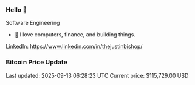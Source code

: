 ### Hello 🤙  

Software Engineering

- 🔭 I love computers, finance, and building things.
  
LinkedIn: https://www.linkedin.com/in/thejustinbishop/  

































































































































































































































































































































































































































































































































































































































































































































































































































































































































































































































































































### Bitcoin Price Update
Last updated: 2025-09-13 06:28:23 UTC
Current price: $115,729.00 USD
